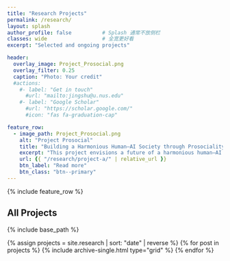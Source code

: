 ```yaml
---
title: "Research Projects"
permalink: /research/
layout: splash
author_profile: false          # Splash 通常不放侧栏
classes: wide                  # 全宽更好看
excerpt: "Selected and ongoing projects"

header:
  overlay_image: Project_Prosocial.png
  overlay_filter: 0.25
  caption: "Photo: Your credit"
  #actions:
    #- label: "Get in touch"
      #url: "mailto:jingshu@u.nus.edu"
    #- label: "Google Scholar"
      #url: "https://scholar.google.com/"
      #icon: "fas fa-graduation-cap"

feature_row:
  - image_path: Project_Prosocial.png
    alt: "Project Prosocial"
    title: "Building a Harmonious Human–AI Society through Prosociality"
    excerpt: "This project envisions a future of a harmonious human–AI society, built not only on efficiency and productivity but also on empathy, care, and cooperation—values traditionally reserved for human society, now extended to the broader non-human world."
    url: {{ "/research/project-a/" | relative_url }}
    btn_label: "Read more"
    btn_class: "btn--primary"
---
```


{% include feature_row %}

## All Projects

{% include base_path %}
<div class="grid__wrapper">
  {% assign projects = site.research | sort: "date" | reverse %}
  {% for post in projects %}
    {% include archive-single.html type="grid" %}
  {% endfor %}
</div>
